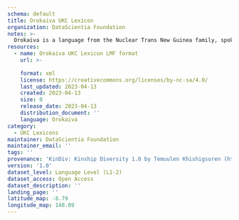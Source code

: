 ```yaml
---
schema: default
title: Orokaiva UKC Lexicon
organization: DataScientia Foundation
notes: >-
  Orokaiva is a language from the Nuclear Trans New Guinea family, spoken in Oceania. The UKC Lexicon of Orokaiva is represented as a lexico-semantic network. It consists of words, word senses, synsets, as well as sense-level and synset-level relationships.
resources:
  - name: Orokaiva UKC Lexicon LMF format
    url: >-
      
    format: xml
    license: https://creativecommons.org/licenses/by-nc-sa/4.0/
    last_updated: 2023-04-13
    created: 2023-04-13
    size: 0
    release_date: 2023-04-13
    distribution_document: ''
    language: Orokaiva
category:
  - UKC Lexicons
maintainer: DataScientia Foundation
maintainer_email: ''
tags: ''
provenance: 'KinDiv: Kinship Diversity 1.0 by Temuulen Khishigsuren (http://ukc.disi.unitn.it/index.php/kinship/); Princeton WordNet 2.1 by Princeton University (https://wordnet.princeton.edu)'
version: '1.0'
dataset_level: Language Level (L1-2)
dataset_access: Open Access
dataset_description: ''
landing_page: ''
latitude_map: -8.79
longitude_map: 148.09
---
```

